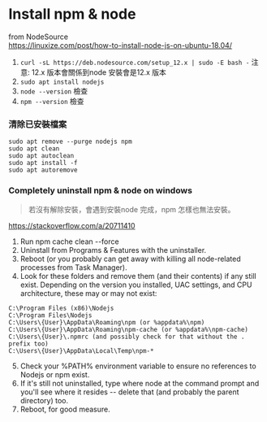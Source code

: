 # Install npm & node 
from NodeSource  
https://linuxize.com/post/how-to-install-node-js-on-ubuntu-18.04/  
1. `curl -sL https://deb.nodesource.com/setup_12.x | sudo -E bash -`
注意: 12.x 版本會關係到node 安裝會是12.x 版本  
2. `sudo apt install nodejs` 
3. `node --version` 檢查
4. `npm --version` 檢查


### 清除已安裝檔案
```
sudo apt remove --purge nodejs npm
sudo apt clean
sudo apt autoclean
sudo apt install -f
sudo apt autoremove
```

### Completely uninstall npm & node on windows
> 若沒有解除安裝，會遇到安裝node 完成，npm 怎樣也無法安裝。  
  
https://stackoverflow.com/a/20711410
1. Run npm cache clean --force
2. Uninstall from Programs & Features with the uninstaller.
3. Reboot (or you probably can get away with killing all node-related processes from Task Manager).
4. Look for these folders and remove them (and their contents) if any still exist. Depending on the version you installed, UAC settings, and CPU architecture, these may or may not exist:
```
C:\Program Files (x86)\Nodejs
C:\Program Files\Nodejs
C:\Users\{User}\AppData\Roaming\npm (or %appdata%\npm)
C:\Users\{User}\AppData\Roaming\npm-cache (or %appdata%\npm-cache)
C:\Users\{User}\.npmrc (and possibly check for that without the . prefix too)
C:\Users\{User}\AppData\Local\Temp\npm-*
```
5. Check your %PATH% environment variable to ensure no references to Nodejs or npm exist.
6. If it's still not uninstalled, type where node at the command prompt and you'll see where it resides -- delete that (and probably the parent directory) too.
7. Reboot, for good measure.
